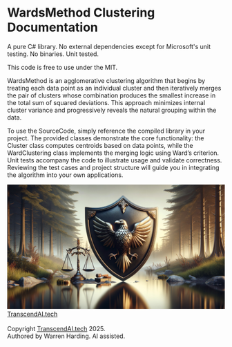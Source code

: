 
# WardsMethod Clustering Documentation

A pure C# library. No external dependencies except for Microsoft's unit testing. No binaries. Unit tested.

This code is free to use under the MIT.

WardsMethod is an agglomerative clustering algorithm that begins by treating each data point as an individual cluster and then iteratively merges the pair of clusters whose combination produces the smallest increase in the total sum of squared deviations. This approach minimizes internal cluster variance and progressively reveals the natural grouping within the data.

To use the SourceCode, simply reference the compiled library in your project. The provided classes demonstrate the core functionality: the Cluster class computes centroids based on data points, while the WardClustering class implements the merging logic using Ward’s criterion. Unit tests accompany the code to illustrate usage and validate correctness. Reviewing the test cases and project structure will guide you in integrating the algorithm into your own applications.

![AI Image](aiimage.jpg)
[TranscendAI.tech](https://TranscendAI.tech)<br>
<br>
Copyright [TranscendAI.tech](https://TranscendAI.tech) 2025.</br>
Authored by Warren Harding. AI assisted.</br>
